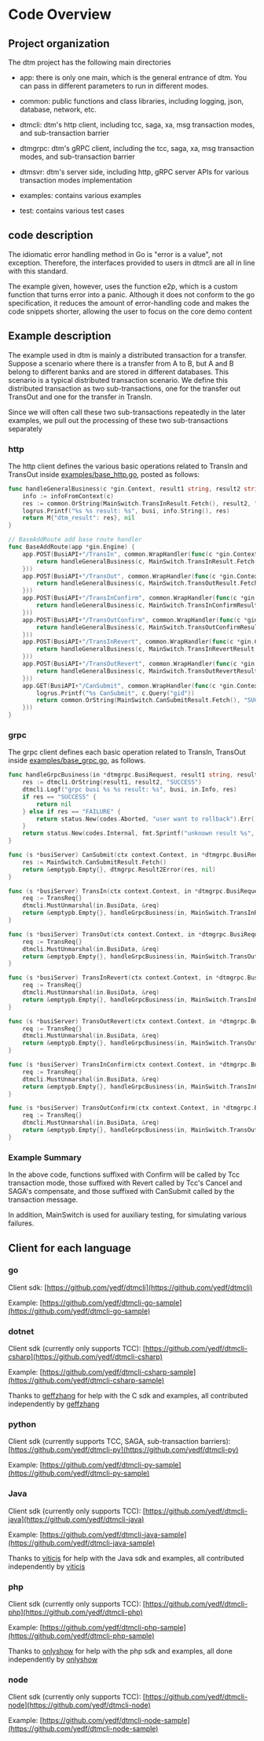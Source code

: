 # Code Overview

## Project organization

The dtm project has the following main directories

- app: there is only one main, which is the general entrance of dtm.
  You can pass in different parameters to run in different modes.

- common: public functions and class libraries, including logging, json, database, network, etc.

- dtmcli: dtm's http client, including tcc, saga, xa, msg transaction modes, and sub-transaction barrier

- dtmgrpc: dtm's gRPC client, including the tcc, saga, xa, msg transaction modes, and sub-transaction barrier 

- dtmsvr: dtm's server side, including http, gRPC server APIs for various transaction modes implementation

- examples: contains various examples

- test: contains various test cases

## code description

The idiomatic error handling method in Go is "error is a value", not exception.
Therefore, the interfaces provided to users in dtmcli are all in line with this standard.

The example given, however, uses the function e2p, which is a custom function that turns error into a panic.
Although it does not conform to the go specification, it reduces the amount of error-handling code and makes the code snippets shorter, allowing the user to focus on the core demo content

## Example description

The example used in dtm is mainly a distributed transaction for a transfer. 
Suppose a scenario where there is a transfer from A to B, but A and B belong to different banks and are stored in different databases.
This scenario is a typical distributed transaction scenario.
We define this distributed transaction as two sub-transactions, one for the transfer out TransOut and one for the transfer in TransIn.

Since we will often call these two sub-transactions repeatedly in the later examples, we pull out the processing of these two sub-transactions separately

### http

The http client defines the various basic operations related to TransIn and TransOut inside [examples/base_http.go](https://github.com/yedf/dtm/blob/main/examples/base_http.go), posted as follows:

``` go
func handleGeneralBusiness(c *gin.Context, result1 string, result2 string, busi string) (interface{}, error) {
	info := infoFromContext(c)
	res := common.OrString(MainSwitch.TransInResult.Fetch(), result2, "SUCCESS")
	logrus.Printf("%s %s result: %s", busi, info.String(), res)
	return M{"dtm_result": res}, nil
}

// BaseAddRoute add base route handler
func BaseAddRoute(app *gin.Engine) {
	app.POST(BusiAPI+"/TransIn", common.WrapHandler(func(c *gin.Context) (interface{}, error) {
		return handleGeneralBusiness(c, MainSwitch.TransInResult.Fetch(), reqFrom(c).TransInResult, "transIn")
	}))
	app.POST(BusiAPI+"/TransOut", common.WrapHandler(func(c *gin.Context) (interface{}, error) {
		return handleGeneralBusiness(c, MainSwitch.TransOutResult.Fetch(), reqFrom(c).TransOutResult, "TransOut")
	}))
	app.POST(BusiAPI+"/TransInConfirm", common.WrapHandler(func(c *gin.Context) (interface{}, error) {
		return handleGeneralBusiness(c, MainSwitch.TransInConfirmResult.Fetch(), "", "TransInConfirm")
	}))
	app.POST(BusiAPI+"/TransOutConfirm", common.WrapHandler(func(c *gin.Context) (interface{}, error) {
		return handleGeneralBusiness(c, MainSwitch.TransOutConfirmResult.Fetch(), "", "TransOutConfirm")
	}))
	app.POST(BusiAPI+"/TransInRevert", common.WrapHandler(func(c *gin.Context) (interface{}, error) {
		return handleGeneralBusiness(c, MainSwitch.TransInRevertResult.Fetch(), "", "TransInRevert")
	}))
	app.POST(BusiAPI+"/TransOutRevert", common.WrapHandler(func(c *gin.Context) (interface{}, error) {
		return handleGeneralBusiness(c, MainSwitch.TransOutRevertResult.Fetch(), "", "TransOutRevert")
	}))
	app.GET(BusiAPI+"/CanSubmit", common.WrapHandler(func(c *gin.Context) (interface{}, error) {
		logrus.Printf("%s CanSubmit", c.Query("gid"))
		return common.OrString(MainSwitch.CanSubmitResult.Fetch(), "SUCCESS"), nil
	}))
}
```

### grpc

The grpc client defines each basic operation related to TransIn, TransOut inside [examples/base_grpc.go](https://github.com/yedf/dtm/blob/main/examples/base_grpc.go), as follows.

``` go
func handleGrpcBusiness(in *dtmgrpc.BusiRequest, result1 string, result2 string, busi string) error {
	res := dtmcli.OrString(result1, result2, "SUCCESS")
	dtmcli.Logf("grpc busi %s %s result: %s", busi, in.Info, res)
	if res == "SUCCESS" {
		return nil
	} else if res == "FAILURE" {
		return status.New(codes.Aborted, "user want to rollback").Err()
	}
	return status.New(codes.Internal, fmt.Sprintf("unknown result %s", res)).Err()
}

func (s *busiServer) CanSubmit(ctx context.Context, in *dtmgrpc.BusiRequest) (*emptypb.Empty, error) {
	res := MainSwitch.CanSubmitResult.Fetch()
	return &emptypb.Empty{}, dtmgrpc.Result2Error(res, nil)
}

func (s *busiServer) TransIn(ctx context.Context, in *dtmgrpc.BusiRequest) (*emptypb.Empty, error) {
	req := TransReq{}
	dtmcli.MustUnmarshal(in.BusiData, &req)
	return &emptypb.Empty{}, handleGrpcBusiness(in, MainSwitch.TransInResult.Fetch(), req.TransInResult, dtmcli.GetFuncName())
}

func (s *busiServer) TransOut(ctx context.Context, in *dtmgrpc.BusiRequest) (*emptypb.Empty, error) {
	req := TransReq{}
	dtmcli.MustUnmarshal(in.BusiData, &req)
	return &emptypb.Empty{}, handleGrpcBusiness(in, MainSwitch.TransOutResult.Fetch(), req.TransOutResult, dtmcli.GetFuncName())
}

func (s *busiServer) TransInRevert(ctx context.Context, in *dtmgrpc.BusiRequest) (*emptypb.Empty, error) {
	req := TransReq{}
	dtmcli.MustUnmarshal(in.BusiData, &req)
	return &emptypb.Empty{}, handleGrpcBusiness(in, MainSwitch.TransInRevertResult.Fetch(), "", dtmcli.GetFuncName())
}

func (s *busiServer) TransOutRevert(ctx context.Context, in *dtmgrpc.BusiRequest) (*emptypb.Empty, error) {
	req := TransReq{}
	dtmcli.MustUnmarshal(in.BusiData, &req)
	return &emptypb.Empty{}, handleGrpcBusiness(in, MainSwitch.TransOutRevertResult.Fetch(), "", dtmcli.GetFuncName())
}

func (s *busiServer) TransInConfirm(ctx context.Context, in *dtmgrpc.BusiRequest) (*emptypb.Empty, error) {
	req := TransReq{}
	dtmcli.MustUnmarshal(in.BusiData, &req)
	return &emptypb.Empty{}, handleGrpcBusiness(in, MainSwitch.TransInConfirmResult.Fetch(), "", dtmcli.GetFuncName())
}

func (s *busiServer) TransOutConfirm(ctx context.Context, in *dtmgrpc.BusiRequest) (*emptypb.Empty, error) {
	req := TransReq{}
	dtmcli.MustUnmarshal(in.BusiData, &req)
	return &emptypb.Empty{}, handleGrpcBusiness(in, MainSwitch.TransOutConfirmResult.Fetch(), "", dtmcli.GetFuncName())
}
```

### Example Summary

In the above code, functions suffixed with Confirm will be called by Tcc transaction mode, those suffixed with Revert called by Tcc's Cancel and SAGA's compensate, and those suffixed with CanSubmit called by the transaction message.

In addition, MainSwitch is used for auxiliary testing, for simulating various failures.

## Client for each language

### go
Client sdk: [https://github.com/yedf/dtmcli](https://github.com/yedf/dtmcli)

Example: [https://github.com/yedf/dtmcli-go-sample](https://github.com/yedf/dtmcli-go-sample)

### dotnet

Client sdk (currently only supports TCC): [https://github.com/yedf/dtmcli-csharp](https://github.com/yedf/dtmcli-csharp)

Example: [https://github.com/yedf/dtmcli-csharp-sample](https://github.com/yedf/dtmcli-csharp-sample)

Thanks to [geffzhang](https://github.com/geffzhang) for help with the C sdk and examples, all contributed independently by [geffzhang](https://github.com/geffzhang)

### python

Client sdk (currently supports TCC, SAGA, sub-transaction barriers): [https://github.com/yedf/dtmcli-py](https://github.com/yedf/dtmcli-py)

Example: [https://github.com/yedf/dtmcli-py-sample](https://github.com/yedf/dtmcli-py-sample)

### Java

Client sdk (currently only supports TCC): [https://github.com/yedf/dtmcli-java](https://github.com/yedf/dtmcli-java)

Example: [https://github.com/yedf/dtmcli-java-sample](https://github.com/yedf/dtmcli-java-sample)

Thanks to [viticis](https://github.com/viticis) for help with the Java sdk and examples, all contributed independently by [viticis](https://github.com/viticis)

### php

Client sdk (currently only supports TCC): [https://github.com/yedf/dtmcli-php](https://github.com/yedf/dtmcli-php)

Example: [https://github.com/yedf/dtmcli-php-sample](https://github.com/yedf/dtmcli-php-sample)

Thanks to [onlyshow](https://github.com/onlyshow) for help with the php sdk and examples, all done independently by [onlyshow](https://github.com/onlyshow)

### node

Client sdk (currently only supports TCC): [https://github.com/yedf/dtmcli-node](https://github.com/yedf/dtmcli-node)

Example: [https://github.com/yedf/dtmcli-node-sample](https://github.com/yedf/dtmcli-node-sample)
